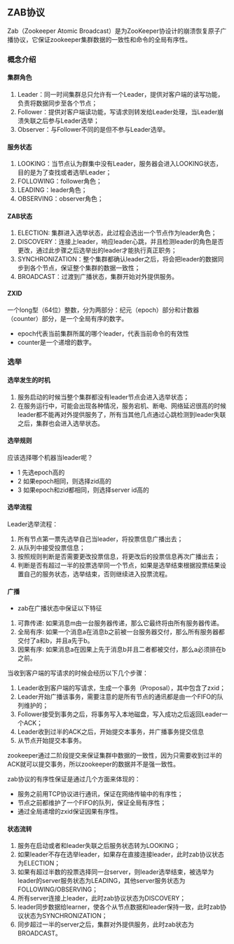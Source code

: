 ## ZAB协议
Zab（Zookeeper Atomic Broadcast）是为ZooKeeper协设计的崩溃恢复原子广播协议，它保证zookeeper集群数据的一致性和命令的全局有序性。

### 概念介绍
#### 集群角色
1. Leader：同一时间集群总只允许有一个Leader，提供对客户端的读写功能，负责将数据同步至各个节点；
1. Follower：提供对客户端读功能，写请求则转发给Leader处理，当Leader崩溃失联之后参与Leader选举；
1. Observer：与Follower不同的是但不参与Leader选举。
#### 服务状态
1. LOOKING：当节点认为群集中没有Leader，服务器会进入LOOKING状态，目的是为了查找或者选举Leader；
1. FOLLOWING：follower角色；
1. LEADING：leader角色；
1. OBSERVING：observer角色；
#### ZAB状态
1. ELECTION: 集群进入选举状态，此过程会选出一个节点作为leader角色；
1. DISCOVERY：连接上leader，响应leader心跳，并且检测leader的角色是否更改，通过此步骤之后选举出的leader才能执行真正职务；
1. SYNCHRONIZATION：整个集群都确认leader之后，将会把leader的数据同步到各个节点，保证整个集群的数据一致性；
1. BROADCAST：过渡到广播状态，集群开始对外提供服务。

#### ZXID
一个long型（64位）整数，分为两部分：纪元（epoch）部分和计数器（counter）部分，是一个全局有序的数字。
- epoch代表当前集群所属的哪个leader，代表当前命令的有效性
- counter是一个递增的数字。


### 选举
#### 选举发生的时机
1. 服务启动的时候当整个集群都没有leader节点会进入选举状态；
1. 在服务运行中，可能会出现各种情况，服务宕机、断电、网络延迟很高的时候leader都不能再对外提供服务了，所有当其他几点通过心跳检测到leader失联之后，集群也会进入选举状态。
#### 选举规则
应该选择哪个机器当leader呢？
- 1 先选epoch高的
- 2 如果epoch相同，则选择zid高的
- 3 如果epoch和zid都相同，则选择server id高的
#### 选举流程
Leader选举流程：
1. 所有节点第一票先选举自己当leader，将投票信息广播出去；
1. 从队列中接受投票信息；
1. 按照规则判断是否需要更改投票信息，将更改后的投票信息再次广播出去；
1. 判断是否有超过一半的投票选举同一个节点，如果是选举结束根据投票结果设置自己的服务状态，选举结束，否则继续进入投票流程。

#### 广播
- zab在广播状态中保证以下特征

1. 可靠传递:  如果消息m由一台服务器传递，那么它最终将由所有服务器传递。
1. 全局有序: 如果一个消息a在消息b之前被一台服务器交付，那么所有服务器都交付了a和b，并且a先于b。
1. 因果有序: 如果消息a在因果上先于消息b并且二者都被交付，那么a必须排在b之前。
 
当收到客户端的写请求的时候会经历以下几个步骤：
1. Leader收到客户端的写请求，生成一个事务（Proposal），其中包含了zxid；
1. Leader开始广播该事务，需要注意的是所有节点的通讯都是由一个FIFO的队列维护的；
1. Follower接受到事务之后，将事务写入本地磁盘，写入成功之后返回Leader一个ACK；
1. Leader收到过半的ACK之后，开始提交本事务，并广播事务提交信息
1. 从节点开始提交本事务。

zookeeper通过二阶段提交来保证集群中数据的一致性，因为只需要收到过半的ACK就可以提交事务，所以zookeeper的数据并不是强一致性。

zab协议的有序性保证是通过几个方面来体现的：
- 服务之前用TCP协议进行通讯，保证在网络传输中的有序性；
- 节点之前都维护了一个FIFO的队列，保证全局有序性；
- 通过全局递增的zxid保证因果有序性。


#### 状态流转
1. 服务在启动或者和leader失联之后服务状态转为LOOKING；
1. 如果leader不存在选举leader，如果存在直接连接leader，此时zab协议状态为ELECTION；
1. 如果有超过半数的投票选择同一台server，则leader选举结束，被选举为leader的server服务状态为LEADING，其他server服务状态为FOLLOWING/OBSERVING；
1. 所有server连接上leader，此时zab协议状态为DISCOVERY；
1. leader同步数据给learner，使各个从节点数据和leader保持一致，此时zab协议状态为SYNCHRONIZATION；
1. 同步超过一半的server之后，集群对外提供服务，此时zab状态为BROADCAST。